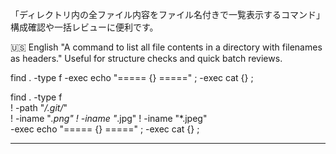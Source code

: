 「ディレクトリ内の全ファイル内容をファイル名付きで一覧表示するコマンド」
構成確認や一括レビューに便利です。

🇺🇸 English
"A command to list all file contents in a directory with filenames as headers."
Useful for structure checks and quick batch reviews.

find . -type f -exec echo "===== {} =====" \; -exec cat {} \;



find . -type f \
  ! -path "*/.git/*" \
  ! -iname "*.png" ! -iname "*.jpg" ! -iname "*.jpeg" \
  -exec echo "===== {} =====" \; -exec cat {} \;

---